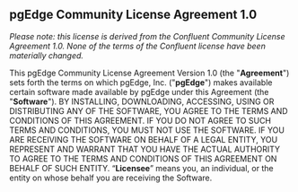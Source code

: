 ## pgEdge Community License Agreement 1.0

*Please note: this license is derived from the Confluent Community License 
Agreement 1.0. None of the terms of the Confluent license have been materially 
changed.* 

This pgEdge Community License Agreement Version 1.0 (the "**Agreement**") sets 
forth the terms on which pgEdge, Inc. ("**pgEdge**") makes available certain 
software made available by pgEdge under this Agreement (the "**Software**"). 
BY INSTALLING, DOWNLOADING, ACCESSING, USING OR DISTRIBUTING ANY OF 
THE SOFTWARE, YOU AGREE TO THE TERMS AND CONDITIONS OF THIS AGREEMENT. IF 
YOU DO NOT AGREE TO SUCH TERMS AND CONDITIONS, YOU MUST NOT USE THE SOFTWARE.
IF YOU ARE RECEIVING THE SOFTWARE ON BEHALF OF A LEGAL ENTITY, YOU REPRESENT 
AND WARRANT THAT YOU HAVE THE ACTUAL AUTHORITY TO AGREE TO THE TERMS AND 
CONDITIONS OF THIS AGREEMENT ON BEHALF OF SUCH ENTITY. “**Licensee**” means you,
an individual, or the entity on whose behalf you are receiving the Software.


